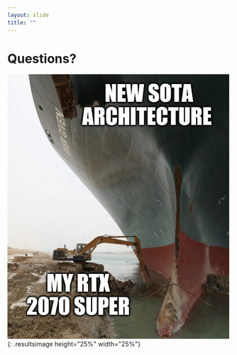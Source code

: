 ```yaml
---
layout: slide
title: ""
---
```


# Questions?

![cat-meleon](img/evergiven-meme.jpg){: .resultsimage height="25%" width="25%"}


